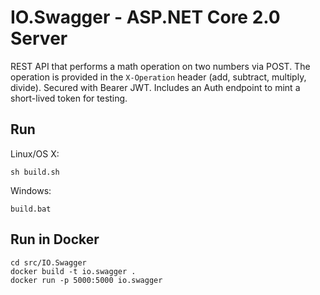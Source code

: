 # IO.Swagger - ASP.NET Core 2.0 Server

REST API that performs a math operation on two numbers via POST. The operation is provided in the `X-Operation` header (add, subtract, multiply, divide). Secured with Bearer JWT. Includes an Auth endpoint to mint a short-lived token for testing. 

## Run

Linux/OS X:

```
sh build.sh
```

Windows:

```
build.bat
```

## Run in Docker

```
cd src/IO.Swagger
docker build -t io.swagger .
docker run -p 5000:5000 io.swagger
```
